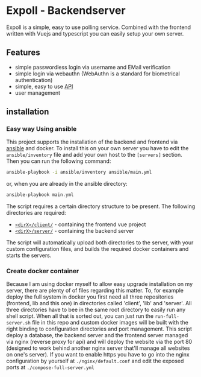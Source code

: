 # Expoll - Backendserver

Expoll is a simple, easy to use polling service. Combined with the frontend written with Vuejs and typescript you can easily setup your own server.

## Features

-   simple passwordless login via username and EMail verification
-   simple login via webauthn (WebAuthn is a standard for biometrical authentication)
-   simple, easy to use [API](API.md)
-   user management

## installation

### Easy way Using ansible

This project supports the installation of the backend and frontend via [ansible](https://ansible.com) and docker. To install this on your own server you have to edit the `ansible/inventory` file and add your own host to the `[servers]` section. Then you can run the following command:

```sh
ansible-playbook -i ansible/inventory ansible/main.yml
```

or, when you are already in the ansible directory:

```sh
ansible-playbook main.yml
```

The script requires a certain directory structure to be present. The following directories are required:

-   [`<dirX>/client/`](https://git.mt32.net/universum/expoll_client) - containing the frontend vue project
-   [`<dirX>/server/`](https://git.mt32.net/universum/expoll_server) - containing the backend server

The script will automatically upload both directories to the server, with your custom configuration files, and builds the required docker containers and starts the servers.

### Create docker container

Because I am using docker myself to allow easy upgrade installation on my server, there are plenty of of files regarding this matter. To, for example deploy the full system in docker you first need all three repositories (frontend, lib and this one) in directories called 'client', 'lib' and 'server'. All three directories have to bee in the same root directory to easily run any shell script. When all that is sorted out, you can just run the `run-full-server.sh` file in this repo and custom docker images will be built with the right binding to configuration directories and port management. This script deploy a database, the backend server and the frontend server managed via nginx (reverse proxy for api) and will deploy the website via the port 80 (designed to work behind another nginx server that'll manage all websites on one's server). If you want to enable https you have to go into the nginx configuration by yourself at `./nginx/default.conf` and edit the exposed ports at `./compose-full-server.yml`
